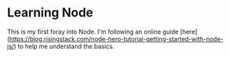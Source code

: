 # Learning Node #

This is my first foray into Node. I'm following an online guide [here] (https://blog.risingstack.com/node-hero-tutorial-getting-started-with-node-js/) to help me understand the basics.
